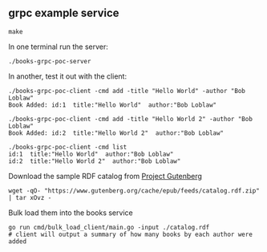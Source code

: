 ## grpc example service

	make


In one terminal run the server:

    ./books-grpc-poc-server

In another, test it out with the client:

    ./books-grpc-poc-client -cmd add -title "Hello World" -author "Bob Loblaw"
    Book Added: id:1  title:"Hello World"  author:"Bob Loblaw"

    ./books-grpc-poc-client -cmd add -title "Hello World 2" -author "Bob Loblaw"
    Book Added: id:2  title:"Hello World 2"  author:"Bob Loblaw"

    ./books-grpc-poc-client -cmd list
    id:1  title:"Hello World"  author:"Bob Loblaw"
    id:2  title:"Hello World 2"  author:"Bob Loblaw"


Download the sample RDF catalog from [Project Gutenberg](https://www.gutenberg.org/ebooks/offline_catalogs.html)

    wget -qO- "https://www.gutenberg.org/cache/epub/feeds/catalog.rdf.zip" | tar xOvz -


Bulk load them into the books service

    go run cmd/bulk_load_client/main.go -input ./catalog.rdf
    # client will output a summary of how many books by each author were added
